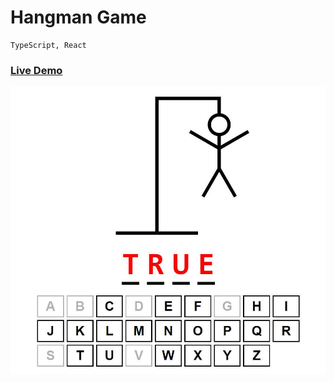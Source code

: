 # Hangman Game

```
TypeScript, React
```

### <a href="https://hangmangamez.vercel.app/">Live Demo</a>

<img alt="Developer Portfolio" src="https://raw.githubusercontent.com/oguzhanuyanik-sr/hangman-game/master/screenshot.jpg" />
